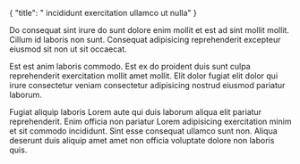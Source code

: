 {
  "title": " incididunt exercitation ullamco ut nulla"
}

Do consequat sint irure do sunt dolore enim mollit et est ad sint mollit mollit. Cillum id laboris non sunt. Consequat adipisicing reprehenderit excepteur eiusmod sit non ut sit occaecat.

Est est anim laboris commodo. Est ex do proident duis sunt culpa reprehenderit exercitation mollit amet mollit. Elit dolor fugiat elit dolor qui irure consectetur veniam consectetur adipisicing nostrud eiusmod pariatur laborum.

Fugiat aliquip laboris Lorem aute qui duis laborum aliqua elit pariatur reprehenderit. Enim officia non pariatur Lorem adipisicing exercitation minim et sit commodo incididunt. Sint esse consequat ullamco sunt non. Aliqua deserunt duis aliquip amet amet non officia voluptate dolore non laboris quis.